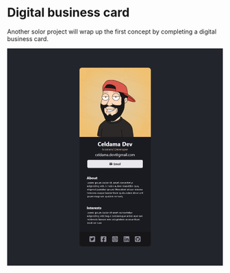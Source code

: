 # Digital business card

Another solor project will wrap up the first concept by completing a digital business card.

![preview](src/images/preview.png)
